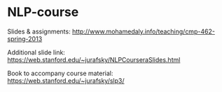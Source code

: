 # NLP-course

Slides & assignments: http://www.mohamedaly.info/teaching/cmp-462-spring-2013

Additional slide link: https://web.stanford.edu/~jurafsky/NLPCourseraSlides.html

Book to accompany course material: https://web.stanford.edu/~jurafsky/slp3/
